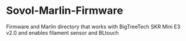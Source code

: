 # Sovol-Marlin-Firmware
Firmware and Marlin directory that works with BigTreeTech SKR Mini E3 v2.0 and enables filament sensor and BLtouch
